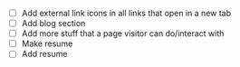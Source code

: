 - [ ] Add external link icons in all links that open in a new tab
- [ ] Add blog section
- [ ] Add more stuff that a page visitor can do/interact with
- [ ] Make resume
- [ ] Add resume
